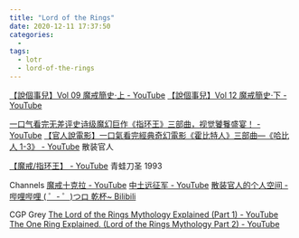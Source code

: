 ```yaml
---
title: "Lord of the Rings"
date: 2020-12-11 17:37:50
categories:
  -
tags:
  - lotr
  - lord-of-the-rings
---
```


[【說個事兒】Vol 09 魔戒簡史·上 - YouTube](https://www.youtube.com/watch?v=jRqUBh9pKYA)
[【說個事兒】Vol 12 魔戒簡史·下 - YouTube](https://www.youtube.com/watch?v=j0km_FV9qlU)

[一口气看完无差评史诗级魔幻巨作《指环王》三部曲，视觉饕餮盛宴！ - YouTube](https://www.youtube.com/watch?v=8Vd1VOCZawQ)
[【官人說電影】一口氣看完經典奇幻電影《霍比特人》三部曲—《哈比人 1-3》 - YouTube](https://www.youtube.com/watch?v=2AAGY9FcLIo) 散装官人

[【魔戒/指环王】 - YouTube](https://www.youtube.com/playlist?list=PLg45KLfneaCTJhBPv6CpHAFCtIqKcxQRu) 青蛙刀圣 1993

Channels
[魔戒十克拉 - YouTube](https://www.youtube.com/channel/UC-ibZNRhTa-aT-Zrhzqwnmw)
[中土远征军 - YouTube](https://www.youtube.com/channel/UCvIqA0oXqhFBYM5cG7_i-9w)
[散装官人的个人空间 - 哔哩哔哩 ( ゜- ゜)つロ 乾杯~ Bilibili](https://space.bilibili.com/40545158/channel/detail?cid=79743)

CGP Grey
[The Lord of the Rings Mythology Explained (Part 1) - YouTube](https://www.youtube.com/watch?v=YxgsxaFWWHQ)
[The One Ring Explained. (Lord of the Rings Mythology Part 2) - YouTube](https://www.youtube.com/watch?v=WKU0qDpu3AM)
